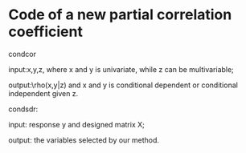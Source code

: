 # Code of a new partial correlation coefficient

condcor

input:x,y,z, where x and y is univariate, while z can be multivariable;

output:\rho(x,y|z) and x and y is conditional dependent or conditional independent given z.

condsdr:

input: response y and designed matrix X;

output: the variables selected by our method.



